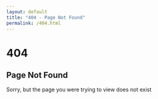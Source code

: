 ```yaml
---
layout: default
title: "404 - Page Not Found"
permalink: /404.html
---
```


# 404

## Page Not Found

Sorry, but the page you were trying to view does not exist
